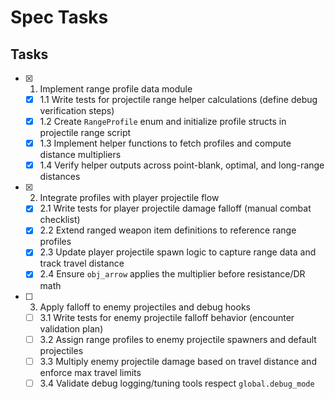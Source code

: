 # Spec Tasks

## Tasks

- [x] 1. Implement range profile data module
  - [x] 1.1 Write tests for projectile range helper calculations (define debug verification steps)
  - [x] 1.2 Create `RangeProfile` enum and initialize profile structs in projectile range script
  - [x] 1.3 Implement helper functions to fetch profiles and compute distance multipliers
  - [x] 1.4 Verify helper outputs across point-blank, optimal, and long-range distances

- [x] 2. Integrate profiles with player projectile flow
  - [x] 2.1 Write tests for player projectile damage falloff (manual combat checklist)
  - [x] 2.2 Extend ranged weapon item definitions to reference range profiles
  - [x] 2.3 Update player projectile spawn logic to capture range data and track travel distance
  - [x] 2.4 Ensure `obj_arrow` applies the multiplier before resistance/DR math

- [ ] 3. Apply falloff to enemy projectiles and debug hooks
  - [ ] 3.1 Write tests for enemy projectile falloff behavior (encounter validation plan)
  - [ ] 3.2 Assign range profiles to enemy projectile spawners and default projectiles
  - [ ] 3.3 Multiply enemy projectile damage based on travel distance and enforce max travel limits
  - [ ] 3.4 Validate debug logging/tuning tools respect `global.debug_mode`
